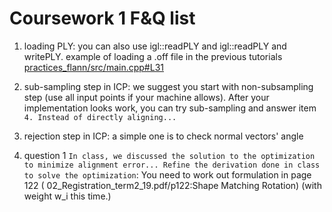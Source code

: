 # Coursework 1 F&Q list


1. loading PLY: you can also use igl::readPLY and igl::readPLY and writePLY.
example of loading a .off file in the previous tutorials
[practices_flann/src/main.cpp#L31](https://github.com/smartgeometry-ucl/compM080-compGV18-2019/blob/master/tutorial_002/cpp/practices_flann/src/main.cpp#L31)

2. sub-sampling step in ICP: we suggest you start with non-subsampling step (use all input points if your machine allows). After your implementation looks work, you can try sub-sampling and answer item `4. Instead of directly aligning...` 

3. rejection step in ICP: a simple one is to check normal vectors' angle

4. question 1 `In class, we discussed the solution to the optimization to minimize alignment error... Refine the derivation done in class to solve the optimization`: 
   You need to work out formulation in page 122 ( 02_Registration_term2_19.pdf/p122:Shape Matching Rotation) (with weight w_i this time.)
